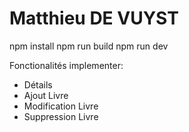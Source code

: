 # Matthieu DE VUYST

npm install
npm run build
npm run dev



Fonctionalités implementer:
- Détails
- Ajout Livre
- Modification Livre
- Suppression Livre 
